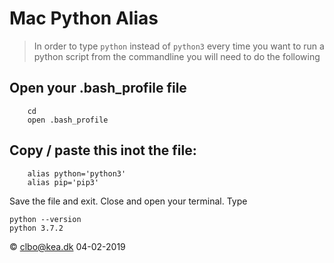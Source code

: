 # Mac Python Alias

> In order to type ```python``` instead of ```python3``` every time you want to run a python script from the commandline you will need to do the following

## Open your .bash_profile file

````
    cd  
    open .bash_profile
````
## Copy / paste this inot the file:
````
    alias python='python3'
    alias pip='pip3'
````

Save the file and exit.
Close and open your terminal.
Type

````
python --version
python 3.7.2
````

&copy; clbo@kea.dk 04-02-2019
